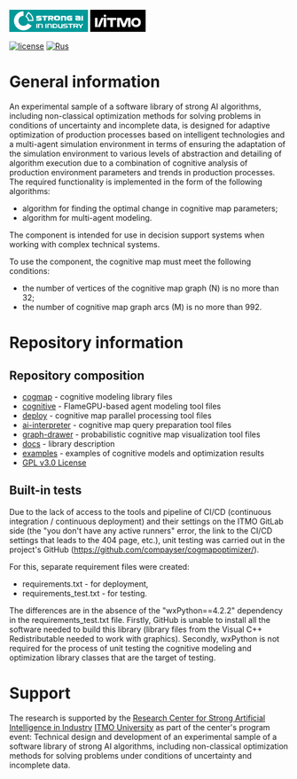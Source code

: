 [![SAI](./docs/media/SAI_badge_flat.svg)](https://sai.itmo.ru/)
[![ITMO](./docs/media/ITMO_badge_flat_rus.svg)](https://en.itmo.ru/en/)

[![license](https://img.shields.io/github/license/compayser/cogmapoptimizer)](https://github.com/compayser/cogmapoptimizer/blob/main/LICENSE.md)
[![Rus](https://img.shields.io/badge/lang-ru-red.svg)](/README.md)

# General information #

An experimental sample of a software library of strong AI algorithms, including non-classical optimization methods for solving problems in conditions of uncertainty and incomplete data, is designed for adaptive optimization of production processes based on intelligent technologies and a multi-agent simulation environment in terms of ensuring the adaptation of the simulation environment to various levels of abstraction and detailing of algorithm execution due to a combination of cognitive analysis of production environment parameters and trends in production processes.
The required functionality is implemented in the form of the following algorithms:
* algorithm for finding the optimal change in cognitive map parameters;
* algorithm for multi-agent modeling.

The component is intended for use in decision support systems when working with complex technical systems.

To use the component, the cognitive map must meet the following conditions:
* the number of vertices of the cognitive map graph (N) is no more than 32;
* the number of cognitive map graph arcs (M) is no more than 992.

# Repository information #

## Repository composition ##

* [cogmap](cogmap) - cognitive modeling library files
* [cognitive](cognitive) - FlameGPU-based agent modeling tool files
* [deploy](deploy) - cognitive map parallel processing tool files
* [ai-interpreter](ai-interpreter) - cognitive map query preparation tool files
* [graph-drawer](graph-drawer) - probabilistic cognitive map visualization tool files
* [docs](docs/README.md) - library description
* [examples](examples/README.md) - examples of cognitive models and optimization results
* [GPL v3.0 License](LICENSE.md)

## Built-in tests ##
Due to the lack of access to the tools and pipeline of CI/CD (continuous integration / continuous deployment) and their settings on the ITMO GitLab side (the "you don't have any active runners" error, the link to the CI/CD settings that leads to the 404 page, etc.), unit testing was carried out in the project's GitHub (https://github.com/compayser/cogmapoptimizer/).

For this, separate requirement files were created:
- requirements.txt - for deployment,
- requirements_test.txt - for testing.

The differences are in the absence of the "wxPython==4.2.2" dependency in the requirements_test.txt file. Firstly, GitHub is unable to install all the software needed to build this library (library files from the Visual C++ Redistributable needed to work with graphics). Secondly, wxPython is not required for the process of unit testing the cognitive modeling and optimization library classes that are the target of testing.

# Support #
The research is supported by the [Research Center for Strong Artificial Intelligence in Industry](https://sai.itmo.ru/) [ITMO University](https://itmo.ru) as part of the center's program event: Technical design and development of an experimental sample of a software library of strong AI algorithms, including non-classical optimization methods for solving problems under conditions of uncertainty and incomplete data.
